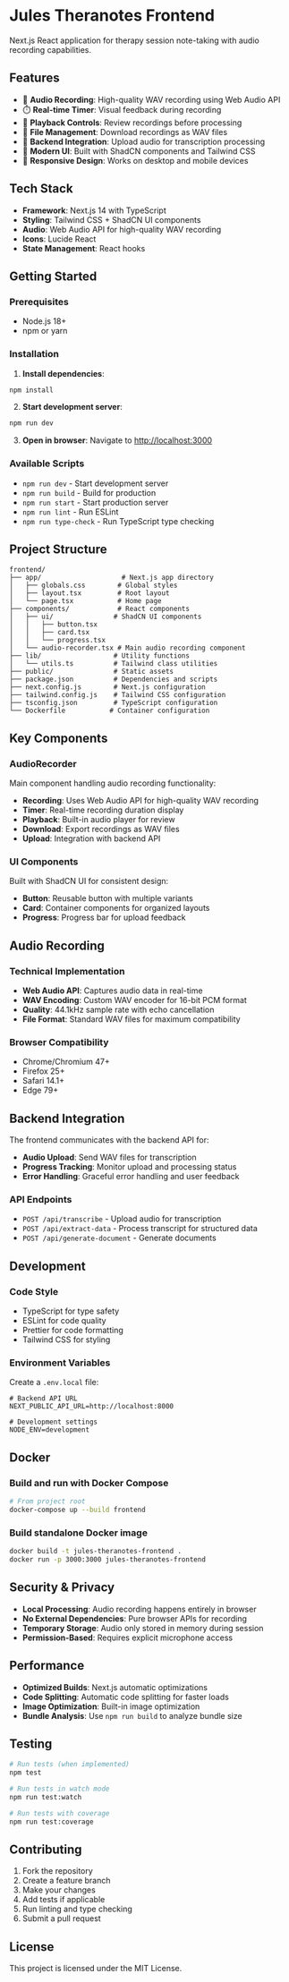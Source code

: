 # Jules Theranotes Frontend

Next.js React application for therapy session note-taking with audio recording capabilities.

## Features

- 🎤 **Audio Recording**: High-quality WAV recording using Web Audio API
- ⏱️ **Real-time Timer**: Visual feedback during recording
- 🎵 **Playback Controls**: Review recordings before processing
- 📁 **File Management**: Download recordings as WAV files
- 🔄 **Backend Integration**: Upload audio for transcription processing
- 🎨 **Modern UI**: Built with ShadCN components and Tailwind CSS
- 📱 **Responsive Design**: Works on desktop and mobile devices

## Tech Stack

- **Framework**: Next.js 14 with TypeScript
- **Styling**: Tailwind CSS + ShadCN UI components
- **Audio**: Web Audio API for high-quality WAV recording
- **Icons**: Lucide React
- **State Management**: React hooks

## Getting Started

### Prerequisites

- Node.js 18+
- npm or yarn

### Installation

1. **Install dependencies**:

```bash
npm install
```

2. **Start development server**:

```bash
npm run dev
```

3. **Open in browser**:
   Navigate to [http://localhost:3000](http://localhost:3000)

### Available Scripts

- `npm run dev` - Start development server
- `npm run build` - Build for production
- `npm run start` - Start production server
- `npm run lint` - Run ESLint
- `npm run type-check` - Run TypeScript type checking

## Project Structure

```
frontend/
├── app/                    # Next.js app directory
│   ├── globals.css        # Global styles
│   ├── layout.tsx         # Root layout
│   └── page.tsx           # Home page
├── components/            # React components
│   ├── ui/               # ShadCN UI components
│   │   ├── button.tsx
│   │   ├── card.tsx
│   │   └── progress.tsx
│   └── audio-recorder.tsx # Main audio recording component
├── lib/                  # Utility functions
│   └── utils.ts          # Tailwind class utilities
├── public/               # Static assets
├── package.json          # Dependencies and scripts
├── next.config.js        # Next.js configuration
├── tailwind.config.js    # Tailwind CSS configuration
├── tsconfig.json         # TypeScript configuration
└── Dockerfile           # Container configuration
```

## Key Components

### AudioRecorder

Main component handling audio recording functionality:

- **Recording**: Uses Web Audio API for high-quality WAV recording
- **Timer**: Real-time recording duration display
- **Playback**: Built-in audio player for review
- **Download**: Export recordings as WAV files
- **Upload**: Integration with backend API

### UI Components

Built with ShadCN UI for consistent design:

- **Button**: Reusable button with multiple variants
- **Card**: Container components for organized layouts
- **Progress**: Progress bar for upload feedback

## Audio Recording

### Technical Implementation

- **Web Audio API**: Captures audio data in real-time
- **WAV Encoding**: Custom WAV encoder for 16-bit PCM format
- **Quality**: 44.1kHz sample rate with echo cancellation
- **File Format**: Standard WAV files for maximum compatibility

### Browser Compatibility

- Chrome/Chromium 47+
- Firefox 25+
- Safari 14.1+
- Edge 79+

## Backend Integration

The frontend communicates with the backend API for:

- **Audio Upload**: Send WAV files for transcription
- **Progress Tracking**: Monitor upload and processing status
- **Error Handling**: Graceful error handling and user feedback

### API Endpoints

- `POST /api/transcribe` - Upload audio for transcription
- `POST /api/extract-data` - Process transcript for structured data
- `POST /api/generate-document` - Generate documents

## Development

### Code Style

- TypeScript for type safety
- ESLint for code quality
- Prettier for code formatting
- Tailwind CSS for styling

### Environment Variables

Create a `.env.local` file:

```env
# Backend API URL
NEXT_PUBLIC_API_URL=http://localhost:8000

# Development settings
NODE_ENV=development
```

## Docker

### Build and run with Docker Compose

```bash
# From project root
docker-compose up --build frontend
```

### Build standalone Docker image

```bash
docker build -t jules-theranotes-frontend .
docker run -p 3000:3000 jules-theranotes-frontend
```

## Security & Privacy

- **Local Processing**: Audio recording happens entirely in browser
- **No External Dependencies**: Pure browser APIs for recording
- **Temporary Storage**: Audio only stored in memory during session
- **Permission-Based**: Requires explicit microphone access

## Performance

- **Optimized Builds**: Next.js automatic optimizations
- **Code Splitting**: Automatic code splitting for faster loads
- **Image Optimization**: Built-in image optimization
- **Bundle Analysis**: Use `npm run build` to analyze bundle size

## Testing

```bash
# Run tests (when implemented)
npm test

# Run tests in watch mode
npm run test:watch

# Run tests with coverage
npm run test:coverage
```

## Contributing

1. Fork the repository
2. Create a feature branch
3. Make your changes
4. Add tests if applicable
5. Run linting and type checking
6. Submit a pull request

## License

This project is licensed under the MIT License.

